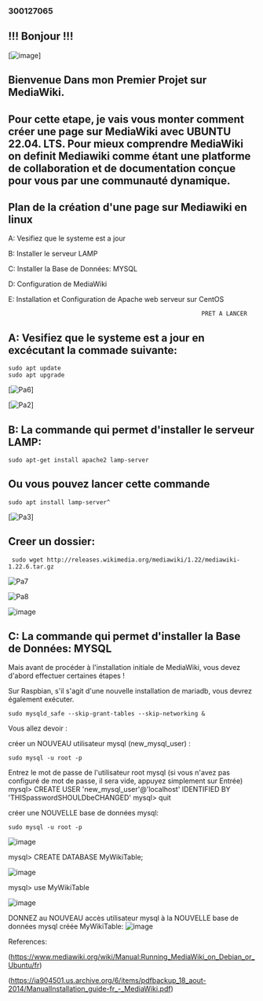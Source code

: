 ###                                                           300127065

##                                                          !!! Bonjour !!!
[![image](https://user-images.githubusercontent.com/97314712/201720889-1fad4be4-980b-4619-8781-447635304528.png)]


##                                                  Bienvenue Dans mon Premier Projet sur MediaWiki.


## Pour cette etape, je vais vous monter comment créer une page sur MediaWiki avec UBUNTU 22.04. LTS. Pour mieux comprendre MediaWiki on definit Mediawiki comme étant une platforme de collaboration et de documentation conçue pour vous par une communauté dynamique.


## Plan de la création d'une page sur Mediawiki en linux 

A: Vesifiez que le systeme est a jour

B: Installer le serveur LAMP

C: Installer la Base de Données: MYSQL

D: Configuration de MediaWiki

E: Installation et Configuration de Apache web serveur sur CentOS

                        
                                                           PRET A LANCER
                                    
                                  
## A: Vesifiez que le systeme est a jour en excécutant la commade suivante:  

```
sudo apt update
sudo apt upgrade
```

[![Pa6](https://user-images.githubusercontent.com/97314712/201717261-b05323aa-4e76-47db-b73b-d9ab4d506f62.png)]

[![Pa2](https://user-images.githubusercontent.com/97314712/201718358-2584555c-86ee-4920-9f16-80aba47cc4f5.png)]


## B: La commande qui permet d'installer le serveur LAMP:

``` 
sudo apt-get install apache2 lamp-server
```
## Ou vous pouvez lancer cette commande

```
sudo apt install lamp-server^
```

[![Pa3](https://user-images.githubusercontent.com/97314712/201719126-c9253cf1-80ef-4e3e-94e3-a795aac28ea5.png)]


## Creer un dossier:

```
 sudo wget http://releases.wikimedia.org/mediawiki/1.22/mediawiki-1.22.6.tar.gz
 ```
 

![Pa7](https://user-images.githubusercontent.com/97314712/201721336-c97e0b57-4328-411c-bfdf-190d6ac56ef0.png)


![Pa8](https://user-images.githubusercontent.com/97314712/201721413-96fa55c8-3f48-46d3-a864-1e26ae1905e8.png)


![image](https://user-images.githubusercontent.com/97314712/203699984-224d27e1-c508-4853-9797-4ab24bd39cdc.png)







## C: La  commande qui permet d'installer la Base de Données: MYSQL

Mais avant de procéder à l'installation initiale de MediaWiki, vous devez d'abord effectuer certaines étapes !

Sur Raspbian, s'il s'agit d'une nouvelle installation de mariadb, vous devrez également exécuter.

```
sudo mysqld_safe --skip-grant-tables --skip-networking &
```

Vous allez devoir :

créer un NOUVEAU utilisateur mysql (new_mysql_user) :

```
sudo mysql -u root -p 
```
Entrez le mot de passe de l'utilisateur root mysql (si vous n'avez pas configuré de mot de passe, il sera vide, appuyez simplement sur Entrée)
mysql> CREATE USER 'new_mysql_user'@'localhost' IDENTIFIED BY 
'THISpasswordSHOULDbeCHANGED'
mysql> quit


créer une NOUVELLE base de données mysql:

```
sudo mysql -u root -p
```

![image](https://user-images.githubusercontent.com/97314712/204884981-d7f9c91a-cffa-4fa8-9861-cb327addfe53.png)


mysql> CREATE DATABASE MyWikiTable;

![image](https://user-images.githubusercontent.com/97314712/204885404-4b5dd311-18e9-4f1e-91af-cc0a6618b634.png)

mysql> use MyWikiTable

![image](https://user-images.githubusercontent.com/97314712/204885613-e63bd171-61c4-47c0-93da-d2182a3d1f48.png)

DONNEZ au NOUVEAU accès utilisateur mysql à la NOUVELLE base de données mysql créée MyWikiTable:
![image](https://user-images.githubusercontent.com/97314712/204886004-6b48454f-ddee-487a-b8a1-cc6cefbc41c1.png)



References:

(https://www.mediawiki.org/wiki/Manual:Running_MediaWiki_on_Debian_or_Ubuntu/fr)

(https://ia904501.us.archive.org/6/items/pdfbackup_18_aout-2014/ManualInstallation_guide-fr_-_MediaWiki.pdf)




